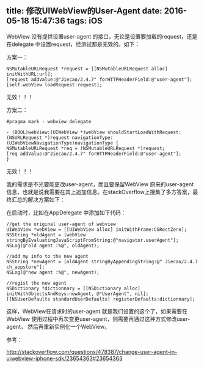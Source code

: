 title: 修改UIWebView的User-Agent
date: 2016-05-18 15:47:36
tags: iOS
---

WebView 没有提供设置user-agent 的接口，无论是设置要加载的request，还是在delegate 中设置request，经测试都是无效的。如下：

方案一：

    NSMutableURLRequest *request = [[NSMutableURLRequest alloc] initWithURL:url];
    [request addValue:@"Jiecao/2.4.7" forHTTPHeaderField:@"user-agent"];
    [self.webView loadRequest:request];
无效！！！
<!---more--->
方案二：

    #pragma mark - webview delegate

    - (BOOL)webView:(UIWebView *)webView shouldStartLoadWithRequest:    (NSURLRequest *)request navigationType:(UIWebViewNavigationType)navigationType {
    NSMutableURLRequest *req = (NSMutableURLRequest *)request;
    [req addValue:@"Jiecao/2.4.7" forHTTPHeaderField:@"user-agent"];
    }
无效！！！

我的需求是不光要能更改user-agent，而且要保留WebView 原来的user-agent 信息，也就是说我需要在其上追加信息。在stackOverflow上搜集了多方答案，最终汇总的解决方案如下：

在启动时，比如在AppDelegate 中添加如下代码：

    //get the original user-agent of webview
    UIWebView *webView = [[UIWebView alloc] initWithFrame:CGRectZero];
    NSString *oldAgent = [webView stringByEvaluatingJavaScriptFromString:@"navigator.userAgent"];
    NSLog(@"old agent :%@", oldAgent);
    
    //add my info to the new agent
    NSString *newAgent = [oldAgent stringByAppendingString:@" Jiecao/2.4.7 ch_appstore"];
    NSLog(@"new agent :%@", newAgent);
    
    //regist the new agent
    NSDictionary *dictionnary = [[NSDictionary alloc] initWithObjectsAndKeys:newAgent, @"UserAgent", nil];
    [[NSUserDefaults standardUserDefaults] registerDefaults:dictionnary];
这样，WebView在请求时的user-agent 就是我们设置的这个了，如果需要在WebView 使用过程中再次变更user-agent，则需要再通过这种方式修改user-agent， 然后再重新实例化一个WebView。

参考：

<http://stackoverflow.com/questions/478387/change-user-agent-in-uiwebview-iphone-sdk/23654363#23654363>
